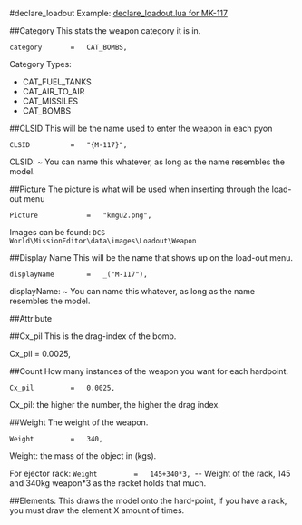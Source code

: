 #declare_loadout
Example: [declare_loadout.lua for MK-117](https://github.com/LevelPulse/A-4-Skyhawk/blob/master/Documentation/Weapons/declare_loadout.lua)

##Category
This stats the weapon category it is in. 

`category		=	CAT_BOMBS,`

Category Types:

* CAT_FUEL_TANKS
* CAT_AIR_TO_AIR
* CAT_MISSILES
* CAT_BOMBS

##CLSID
This will be the name used to enter the weapon in each pyon

`CLSID			= 	"{M-117}",`

CLSID: ~ You can name this whatever, as long as the name resembles the model.

##Picture
The picture is what will be used when inserting through the load-out menu

`Picture			=	"kmgu2.png",`

Images can be found: `DCS World\MissionEditor\data\images\Loadout\Weapon`

##Display Name
This will be the name that shows up on the load-out menu.

`displayName		=	_("M-117"),`

displayName: ~ You can name this whatever, as long as the name resembles the model.

##Attribute

##Cx_pil
This is the drag-index of the bomb.

Cx_pil			=	0.0025,

##Count
How many instances of the weapon you want for each hardpoint.

`Cx_pil			=	0.0025,`

Cx_pil: the higher the number, the higher the drag index.

##Weight
The weight of the weapon.

`Weight			=	340, `

Weight: the mass of the object in (kgs).

For ejector rack:
`Weight			=	145+340*3, `-- Weight of the rack, 145 and 340kg weapon*3 as the racket holds that much.

##Elements:
This draws the model onto the hard-point, if you have a rack, you must draw the element X amount of times.
